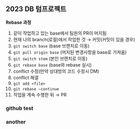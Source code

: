 ## 2023 DB 텀프로젝트

**Rebase 과정**

1. 같이 작업하고 있는 base에서 팀원의 PR이 머지됨
2. 현재 나의 branch(로컬)에서 작업한 것 → 커밋(커밋이 있을 경우)
3. `git switch base` (base 브랜치로 이동)
4. `git pull origin base` (머지된 변경사항을 base로 가져옴)
5. `git switch stem` (본인 브랜치로 이동)
6. `git rebase base` (base와 rebase 실시)
7. conflict 수정(만약 상대방의 코드 수정시 DM)
8. conflict 해결
9. `git add <file>`
10. `git rebase —continue`
11. 작업을 계속 수행한 뒤 → PR

### github test
### another